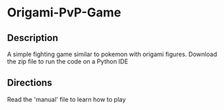 # Origami-PvP-Game

  ## Description
  A simple fighting game similar to pokemon with origami figures.
  Download the zip file to run the code on a Python IDE
  
  ## Directions
  Read the 'manual' file to learn how to play
